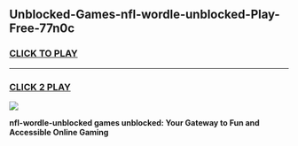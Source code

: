 
## Unblocked-Games-nfl-wordle-unblocked-Play-Free-77n0c
<h3>
<a href="https://premium76.site?title=nfl-wordle-unblocked&ref=12A">CLICK TO PLAY</a></h3>
<hr>

<h3>
<a href="https://premium76.site?title=nfl-wordle-unblocked&ref=12A">CLICK 2 PLAY</a>
  
</h3>

<a href="https://premium76.site?title=nfl-wordle-unblocked&ref=12A"><img src="https://clearcache.store/games.png"></a>


**nfl-wordle-unblocked games unblocked: Your Gateway to Fun and Accessible Online Gaming**
